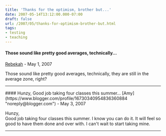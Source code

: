 ```yaml
---
title: 'Thanks for the optimism, brother but...'
date: 2007-05-14T13:12:00.000-07:00
draft: false
url: /2007/05/thanks-for-optimism-brother-but.html
tags: 
- testing
- teaching
---
```


#### Those sound like pretty good averages, technically...
[Rebekah](https://www.blogger.com/profile/09581322445241639308 "noreply@blogger.com") - <time datetime="2007-05-14T16:29:00.000-07:00">May 1, 2007</time>

Those sound like pretty good averages, technically, they are still in the average zone, right?
<hr />
#### Hunzy,  
Good job taking four classes this summer...
[Amy](https://www.blogger.com/profile/16730340954836360884 "noreply@blogger.com") - <time datetime="2007-05-16T13:08:00.000-07:00">May 3, 2007</time>

Hunzy,  
Good job taking four classes this summer. I know you can do it. It will feel so good to have them done and over with. I can't wait to start taking mine.
<hr />
